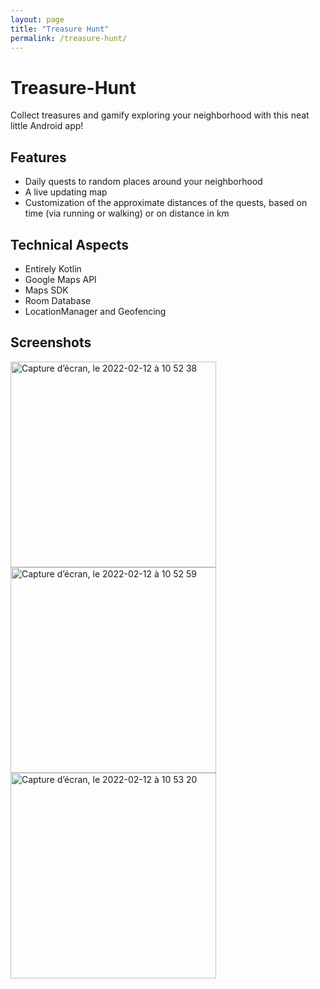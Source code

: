 ```yaml
---
layout: page
title: "Treasure Hunt"
permalink: /treasure-hunt/
---
```


# Treasure-Hunt
Collect treasures and gamify exploring your neighborhood with this neat little Android app!

## Features
- Daily quests to random places around your neighborhood
- A live updating map
- Customization of the approximate distances of the quests, based on time (via running or walking) or on distance in km

## Technical Aspects
- Entirely Kotlin
- Google Maps API
- Maps SDK
- Room Database
- LocationManager and Geofencing

## Screenshots

<img width="329" alt="Capture d’écran, le 2022-02-12 à 10 52 38" src="https://user-images.githubusercontent.com/47371267/153718224-a2b4d415-cdd0-49a9-9295-35b54cdb2b02.png">

<img width="329" alt="Capture d’écran, le 2022-02-12 à 10 52 59" src="https://user-images.githubusercontent.com/47371267/153718233-d33ea84e-1716-44cc-91a7-757dcddc358e.png">

<img width="329" alt="Capture d’écran, le 2022-02-12 à 10 53 20" src="https://user-images.githubusercontent.com/47371267/153718248-d40d5cdf-13ee-49fb-844a-4910d6ce74ed.png">
